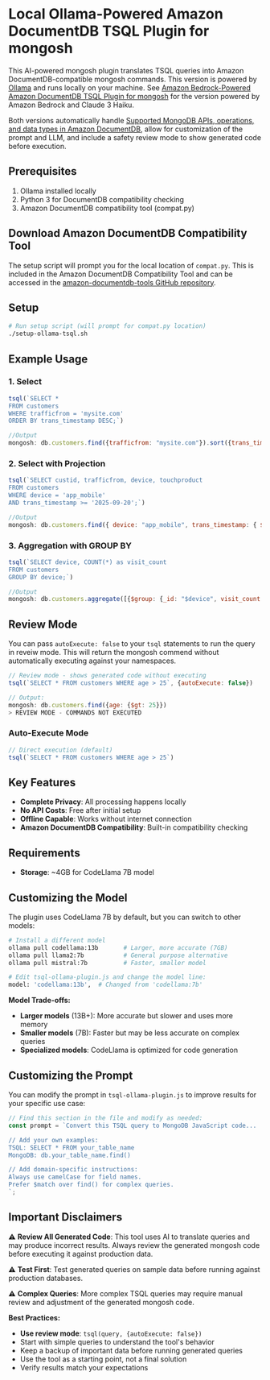 # Local Ollama-Powered Amazon DocumentDB TSQL Plugin for mongosh
This AI-powered mongosh plugin translates TSQL queries into Amazon DocumentDB-compatible mongosh commands. This version is powered by [Ollama](https://ollama.com/) and runs locally on your machine. See [Amazon Bedrock-Powered Amazon DocumentDB TSQL Plugin for mongosh](https://github.com/aws-samples/amazon-documentdb-samples/tree/master/samples/mongosh-tsql-plugin/tsql-bedrock-plugin) for the version powered by Amazon Bedrock and Claude 3 Haiku.

Both versions automatically handle [Supported MongoDB APIs, operations, and data types in Amazon DocumentDB](https://docs.aws.amazon.com/documentdb/latest/developerguide/mongo-apis.html), allow for customization of the prompt and LLM, and include a safety review mode to show generated code before execution.

## Prerequisites
1. Ollama installed locally
2. Python 3 for DocumentDB compatibility checking
3. Amazon DocumentDB compatibility tool (compat.py)

## Download Amazon DocumentDB Compatibility Tool
The setup script will prompt you for the local location of `compat.py`. This is included in the Amazon DocumentDB Compatibility Tool and can be accessed in the [amazon-documentdb-tools GitHub repository](https://github.com/awslabs/amazon-documentdb-tools/tree/master/compat-tool).

## Setup
```bash
# Run setup script (will prompt for compat.py location)
./setup-ollama-tsql.sh
```

## Example Usage

### 1. Select
```javascript
tsql(`SELECT *
FROM customers
WHERE trafficfrom = 'mysite.com'
ORDER BY trans_timestamp DESC;`)

//Output
mongosh: db.customers.find({trafficfrom: "mysite.com"}).sort({trans_timestamp: -1})
```

### 2. Select with Projection
```javascript
tsql(`SELECT custid, trafficfrom, device, touchproduct
FROM customers
WHERE device = 'app_mobile'
AND trans_timestamp >= '2025-09-20';`)

//Output
mongosh: db.customers.find({ device: "app_mobile", trans_timestamp: { $gte: new Date("2025-09-20") } })
```

### 3. Aggregation with GROUP BY
```javascript
tsql(`SELECT device, COUNT(*) as visit_count
FROM customers
GROUP BY device;`)

//Output
mongosh: db.customers.aggregate([{$group: {_id: "$device", visit_count: {$sum: 1}}}])
```

## Review Mode
You can pass `autoExecute: false` to your `tsql` statements to run the query in reveiw mode. This will return the mongosh commend without automatically executing against your namespaces.
```javascript
// Review mode - shows generated code without executing
tsql(`SELECT * FROM customers WHERE age > 25`, {autoExecute: false})

// Output:
mongosh: db.customers.find({age: {$gt: 25}})
> REVIEW MODE - COMMANDS NOT EXECUTED
```

### Auto-Execute Mode
```javascript
// Direct execution (default)
tsql(`SELECT * FROM customers WHERE age > 25`)
```

## Key Features
- **Complete Privacy**: All processing happens locally
- **No API Costs**: Free after initial setup
- **Offline Capable**: Works without internet connection
- **Amazon DocumentDB Compatibility**: Built-in compatibility checking

## Requirements
- **Storage**: ~4GB for CodeLlama 7B model

## Customizing the Model
The plugin uses CodeLlama 7B by default, but you can switch to other models:

```bash
# Install a different model
ollama pull codellama:13b       # Larger, more accurate (7GB)
ollama pull llama2:7b           # General purpose alternative
ollama pull mistral:7b          # Faster, smaller model

# Edit tsql-ollama-plugin.js and change the model line:
model: 'codellama:13b',  # Changed from 'codellama:7b'
```

**Model Trade-offs:**
- **Larger models** (13B+): More accurate but slower and uses more memory
- **Smaller models** (7B): Faster but may be less accurate on complex queries
- **Specialized models**: CodeLlama is optimized for code generation

## Customizing the Prompt

You can modify the prompt in `tsql-ollama-plugin.js` to improve results for your specific use case:

```javascript
// Find this section in the file and modify as needed:
const prompt = `Convert this TSQL query to MongoDB JavaScript code...

// Add your own examples:
TSQL: SELECT * FROM your_table_name
MongoDB: db.your_table_name.find()

// Add domain-specific instructions:
Always use camelCase for field names.
Prefer $match over find() for complex queries.
`;
```

## Important Disclaimers

⚠️ **Review All Generated Code**: This tool uses AI to translate queries and may produce incorrect results. Always review the generated mongosh code before executing it against production data.

⚠️ **Test First**: Test generated queries on sample data before running against production databases.

⚠️ **Complex Queries**: More complex TSQL queries may require manual review and adjustment of the generated mongosh code.


**Best Practices:**
- **Use review mode**: `tsql(query, {autoExecute: false})`
- Start with simple queries to understand the tool's behavior
- Keep a backup of important data before running generated queries
- Use the tool as a starting point, not a final solution
- Verify results match your expectations
